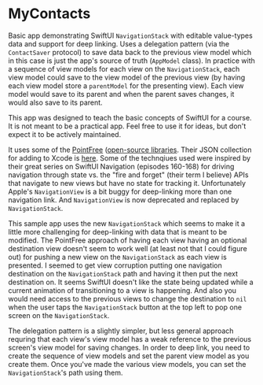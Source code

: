 # MyContacts

Basic app demonstrating SwiftUI `NavigationStack` with editable value-types data and support for deep linking. Uses a delegation pattern (via the `ContactSaver` protocol) to save data back to the previous view model which in this case is just the app's source of truth (`AppModel` class). In practice with a sequence of view models for each view on the `NavigationStack`, each view model could save to the view model of the previous view (by having each view model store a `parentModel` for the presenting view). Each view model would save to its parent and when the parent saves changes, it would also save to its parent.

This app was designed to teach the basic concepts of SwiftUI for a course. It is not meant to be a practical app. Feel free to use it for ideas, but don't expect it to be actively maintained.

It uses some of the [PointFree](https://www.pointfree.co) ([open-source libraries](https://github.com/pointfreeco/). Their JSON collection for adding to Xcode is [here](https://swiftpackageindex.com/pointfreeco/collection.json). Some of the technqiues used were inspired by their great series on SwiftUI Navigation (episodes 160-168) for driving navigation through state vs. the "fire and forget" (their term I believe) APIs that navigate to new views but have no state for tracking it. Unfortunately Apple's `NavigationView` is a bit buggy for deep-linking more than one navigation link. And `NavigationView` is now deprecated and replaced by `NavigationStack`.

This sample app uses the new `NavigationStack` which seems to make it a little more challenging for deep-linking with data that is meant to be modified. The PointFree approach of having each view having an optional destination view doesn't seem to work well (at least not that I could figure out) for pushing a new view on the `NavigationStack` as each view is presented. I seemed to get view corruption putting one navigation destination on the `NavigationStack` path and having it then put the next destination on. It seems SwiftUI doesn't like the state being updated while a current animation of transitioning to a view is happening. And also you would need access to the previous views to change the destination to `nil` when the user taps the `NavigationStack` button at the top left to pop one screen on the `NavigationStack`.

The delegation pattern is a slightly simpler, but less general approach requring that each view's view model has a weak reference to the previous screen's view model for saving changes. In order to deep link, you need to create the sequence of view models and set the parent view model as you create them. Once you've made the various view models, you can set the `NavigationStack`'s path using them.
